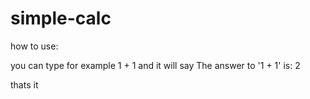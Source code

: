 # simple-calc

how to use:

you can type for example 
1 + 1
and it will say The answer to '1 + 1' is: 2

thats it
